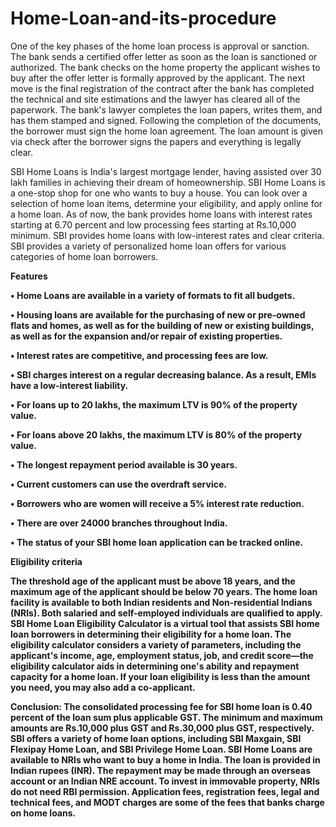 # Home-Loan-and-its-procedure
One of the key phases of the home loan process is approval or sanction. The bank sends a certified offer letter as soon as the loan is sanctioned or authorized. The bank checks on the home property the applicant wishes to buy after the offer letter is formally approved by the applicant. The next move is the final registration of the contract after the bank has completed the technical and site estimations and the lawyer has cleared all of the paperwork. The bank's lawyer completes the loan papers, writes them, and has them stamped and signed. Following the completion of the documents, the borrower must sign the home loan agreement. The loan amount is given via check after the borrower signs the papers and everything is legally clear.

SBI Home Loans is India's largest mortgage lender, having assisted over 30 lakh families in achieving their dream of homeownership. SBI Home Loans is a one-stop shop for one who wants to buy a house. You can look over a selection of home loan items, determine your eligibility, and apply online for a home loan. As of now, the bank provides home loans with interest rates starting at 6.70 percent and low processing fees starting at Rs.10,000 minimum. SBI provides home loans with low-interest rates and clear criteria. SBI provides a variety of personalized home loan offers for various categories of home loan borrowers. 

<b>Features<b/>

•	Home Loans are available in a variety of formats to fit all budgets.

•	Housing loans are available for the purchasing of new or pre-owned flats and homes, as well as for the building of new or existing buildings, as well as for the expansion and/or repair of existing properties.

•	Interest rates are competitive, and processing fees are low.

•	SBI charges interest on a regular decreasing balance. As a result, EMIs have a low-interest liability.

•	For loans up to 20 lakhs, the maximum LTV is 90% of the property value.

•	For loans above 20 lakhs, the maximum LTV is 80% of the property value.

•	The longest repayment period available is 30 years.

•	Current customers can use the overdraft service.

•	Borrowers who are women will receive a 5% interest rate reduction.

•	There are over 24000 branches throughout India.

•	The status of your SBI home loan application can be tracked online.


<b>Eligibility criteria</b>

The threshold age of the applicant must be above 18 years, and the maximum age of the applicant should be below 70 years. The home loan facility is available to both Indian residents and Non-residential Indians (NRIs). Both salaried and self-employed individuals are qualified to apply. SBI Home Loan Eligibility Calculator is a virtual tool that assists SBI home loan borrowers in determining their eligibility for a home loan. The eligibility calculator considers a variety of parameters, including the applicant's income, age, employment status, job, and credit score—the eligibility calculator aids in determining one's ability and repayment capacity for a home loan. If your loan eligibility is less than the amount you need, you may also add a co-applicant.

<b>Conclusion:<b/> The consolidated processing fee for SBI home loan is 0.40 percent of the loan sum plus applicable GST. The minimum and maximum amounts are Rs.10,000 plus GST and Rs.30,000 plus GST, respectively. SBI offers a variety of home loan options, including SBI Maxgain, SBI Flexipay Home Loan, and SBI Privilege Home Loan. SBI Home Loans are available to NRIs who want to buy a home in India. The loan is provided in Indian rupees (INR). The repayment may be made through an overseas account or an Indian NRE account. To invest in immovable property, NRIs do not need RBI permission. Application fees, registration fees, legal and technical fees, and MODT charges are some of the fees that banks charge on home loans.
